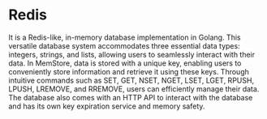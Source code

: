 # Redis

It is a Redis-like, in-memory database implementation in Golang. This versatile database system accommodates three essential data types: integers, strings, and lists, allowing users to seamlessly interact with their data. In MemStore, data is stored with a unique key, enabling users to conveniently store information and retrieve it using these keys. Through intuitive commands such as SET, GET, NSET, NGET, LSET, LGET, RPUSH, LPUSH, LREMOVE, and RREMOVE, users can efficiently manage their data. The database also comes with an HTTP API to interact with the database and has its own key expiration service and memory safety.
